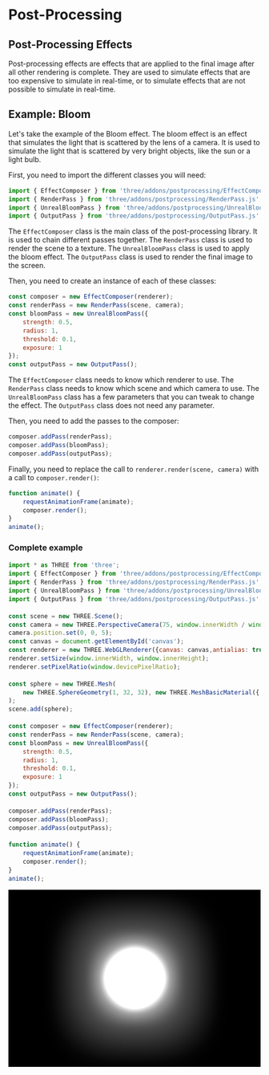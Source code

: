 # Post-Processing

## Post-Processing Effects

Post-processing effects are effects that are applied to the final image after all other rendering is complete. They are used to simulate effects that are too expensive to simulate in real-time, or to simulate effects that are not possible to simulate in real-time.

## Example: Bloom

Let's take the example of the Bloom effect. The bloom effect is an effect that simulates the light that is scattered by the lens of a camera. It is used to simulate the light that is scattered by very bright objects, like the sun or a light bulb.

First, you need to import the different classes you will need:

```js
import { EffectComposer } from 'three/addons/postprocessing/EffectComposer.js';
import { RenderPass } from 'three/addons/postprocessing/RenderPass.js';
import { UnrealBloomPass } from 'three/addons/postprocessing/UnrealBloomPass.js';
import { OutputPass } from 'three/addons/postprocessing/OutputPass.js';
```

The `EffectComposer` class is the main class of the post-processing library. It is used to chain different passes together. The `RenderPass` class is used to render the scene to a texture. The `UnrealBloomPass` class is used to apply the bloom effect. The `OutputPass` class is used to render the final image to the screen.

Then, you need to create an instance of each of these classes:

```js
const composer = new EffectComposer(renderer);
const renderPass = new RenderPass(scene, camera);
const bloomPass = new UnrealBloomPass({
    strength: 0.5,
    radius: 1,
    threshold: 0.1,
    exposure: 1
});
const outputPass = new OutputPass();
```

The `EffectComposer` class needs to know which renderer to use. The `RenderPass` class needs to know which scene and which camera to use. The `UnrealBloomPass` class has a few parameters that you can tweak to change the effect. The `OutputPass` class does not need any parameter.

Then, you need to add the passes to the composer:

```js
composer.addPass(renderPass);
composer.addPass(bloomPass);
composer.addPass(outputPass);
```

Finally, you need to replace the call to `renderer.render(scene, camera)` with a call to `composer.render()`:

```js
function animate() {
    requestAnimationFrame(animate);
    composer.render();
}
animate();
```

### Complete example

```js
import * as THREE from 'three';
import { EffectComposer } from 'three/addons/postprocessing/EffectComposer.js';
import { RenderPass } from 'three/addons/postprocessing/RenderPass.js';
import { UnrealBloomPass } from 'three/addons/postprocessing/UnrealBloomPass.js';
import { OutputPass } from 'three/addons/postprocessing/OutputPass.js';

const scene = new THREE.Scene();
const camera = new THREE.PerspectiveCamera(75, window.innerWidth / window.innerHeight, 0.1, 1000);
camera.position.set(0, 0, 5);
const canvas = document.getElementById('canvas');
const renderer = new THREE.WebGLRenderer({canvas: canvas,antialias: true});
renderer.setSize(window.innerWidth, window.innerHeight);
renderer.setPixelRatio(window.devicePixelRatio);

const sphere = new THREE.Mesh(
    new THREE.SphereGeometry(1, 32, 32), new THREE.MeshBasicMaterial({ color: 0xffffff, transparent: true })
);
scene.add(sphere);

const composer = new EffectComposer(renderer);
const renderPass = new RenderPass(scene, camera);
const bloomPass = new UnrealBloomPass({
    strength: 0.5,
    radius: 1,
    threshold: 0.1,
    exposure: 1
});
const outputPass = new OutputPass();

composer.addPass(renderPass);
composer.addPass(bloomPass);
composer.addPass(outputPass);

function animate() {
    requestAnimationFrame(animate);
    composer.render();
}
animate();
```

![Bloom Effect](./images/bloom-effect.png)
